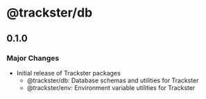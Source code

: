 # @trackster/db

## 0.1.0

### Major Changes

- Initial release of Trackster packages
  - @trackster/db: Database schemas and utilities for Trackster
  - @trackster/env: Environment variable utilities for Trackster
